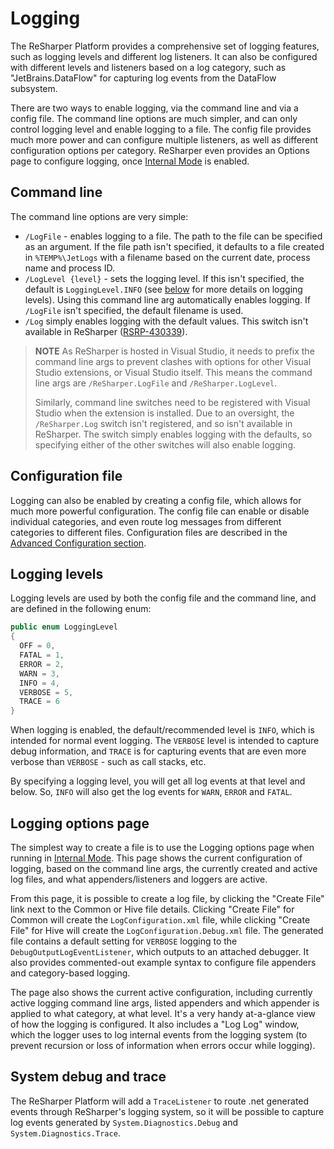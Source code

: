 ---
---

# Logging

The ReSharper Platform provides a comprehensive set of logging features, such as logging levels and different log listeners. It can also be configured with different levels and listeners based on a log category, such as "JetBrains.DataFlow" for capturing log events from the DataFlow subsystem.

There are two ways to enable logging, via the command line and via a config file. The command line options are much simpler, and can only control logging level and enable logging to a file. The config file provides much more power and can configure multiple listeners, as well as different configuration options per category. ReSharper even provides an Options page to configure logging, once [Internal Mode](../Intro/InternalMode.md) is enabled.

## Command line

The command line options are very simple:

* `/LogFile` - enables logging to a file. The path to the file can be specified as an argument. If the file path isn't specified, it defaults to a file created in `%TEMP%\JetLogs` with a filename based on the current date, process name and process ID.
* `/LogLevel {level}` - sets the logging level. If this isn't specified, the default is `LoggingLevel.INFO` (see [below](#logging-levels) for more details on logging levels). Using this command line arg automatically enables logging. If `/LogFile` isn't specified, the default filename is used.
* `/Log` simply enables logging with the default values. This switch isn't available in ReSharper ([RSRP-430339](https://youtrack.jetbrains.com/issue/RSRP-430339)).

> **NOTE** As ReSharper is hosted in Visual Studio, it needs to prefix the command line args to prevent clashes with options for other Visual Studio extensions, or Visual Studio itself. This means the command line args are `/ReSharper.LogFile` and `/ReSharper.LogLevel`.
>
> Similarly, command line switches need to be registered with Visual Studio when the extension is installed. Due to an oversight, the `/ReSharper.Log` switch isn't registered, and so isn't available in ReSharper. The switch simply enables logging with the defaults, so specifying either of the other switches will also enable logging.

## Configuration file

Logging can also be enabled by creating a config file, which allows for much more powerful configuration. The config file can enable or disable individual categories, and even route log messages from different categories to different files. Configuration files are described in the [Advanced Configuration section](Logging/AdvancedConfiguration.md).

## Logging levels

Logging levels are used by both the config file and the command line, and are defined in the following enum: 

```csharp
public enum LoggingLevel
{
  OFF = 0,
  FATAL = 1,
  ERROR = 2,
  WARN = 3,
  INFO = 4,
  VERBOSE = 5,
  TRACE = 6
}
```

When logging is enabled, the default/recommended level is `INFO`, which is intended for normal event logging. The `VERBOSE` level is intended to capture debug information, and `TRACE` is for capturing events that are even more verbose than `VERBOSE` - such as call stacks, etc.

By specifying a logging level, you will get all log events at that level and below. So, `INFO` will also get the log events for `WARN`, `ERROR` and `FATAL`.

## Logging options page

The simplest way to create a file is to use the Logging options page when running in [Internal Mode](../Intro/InternalMode.md). This page shows the current configuration of logging, based on the command line args, the currently created and active log files, and what appenders/listeners and loggers are active.

<!-- TODO: Add screenshot -->

From this page, it is possible to create a log file, by clicking the "Create File" link next to the Common or Hive file details. Clicking "Create File" for Common will create the `LogConfiguration.xml` file, while clicking "Create File" for Hive will create the `LogConfiguration.Debug.xml` file. The generated file contains a default setting for `VERBOSE` logging to the `DebugOutputLogEventListener`, which outputs to an attached debugger. It also provides commented-out example syntax to configure file appenders and category-based logging.

The page also shows the current active configuration, including currently active logging command line args, listed appenders and which appender is applied to what category, at what level. It's a very handy at-a-glance view of how the logging is configured. It also includes a "Log Log" window, which the logger uses to log internal events from the logging system (to prevent recursion or loss of information when errors occur while logging).

## System debug and trace

The ReSharper Platform will add a `TraceListener` to route .net generated events through ReSharper's logging system, so it will be possible to capture log events generated by `System.Diagnostics.Debug` and `System.Diagnostics.Trace`.
